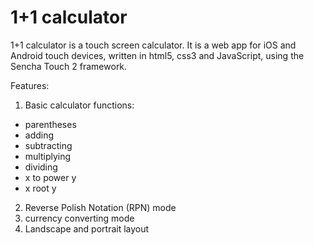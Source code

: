 1+1 calculator
==============

1+1 calculator is a touch screen calculator. It is a web app for iOS and Android touch devices, written in html5, css3 and JavaScript, using the Sencha Touch 2 framework. 

Features:

1.  Basic calculator functions: 
* parentheses
* adding
* subtracting
* multiplying
* dividing
* x to power y
* x root y
2.  Reverse Polish Notation (RPN) mode
3.  currency converting mode
4.  Landscape and portrait layout